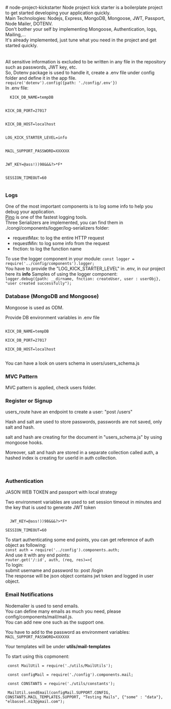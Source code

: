 <p># node-project-kickstarter Node project kick starter is a boilerplate project to get started developing your application quickly.<br />Main Technologies: Nodejs, Express, MongoDB, Mongoose, JWT, Passport, Node Mailer, DOTENV.<br />Don't bother your self by implementing Mongoose, Authentication, logs, Mailing,...<br />It's already implemented, just tune what you need in the project and get started quickly.<br /> <br /><br />All sensitive information is excluded to be written in any file in the repository such as passwords, JWT key, etc.<br />So, Dotenv package is used to handle it, create a .env file under config folder and define it in the app file. <br /> <code>require('dotenv').config({path: './config/.env'})</code><br />In .env file:<br /> <code>
  KICK_DB_NAME=tempDB
    </code> <br /> <code>
KICK_DB_PORT=27017
  </code><br /> <code>
KICK_DB_HOST=localhost
 </code><br /> <code>
LOG_KICK_STARTER_LEVEL=info
  </code><br /> <code>
MAIL_SUPPORT_PASSWORD=XXXXXX
 </code> <br /> <code>
JWT_KEY=@ass!))98&amp;&amp;&amp;?&gt;*F*
  </code><br /> <code>
SESSION_TIMEOUT=60<br />
</code></p>
<h3>Logs</h3>
<p>One of the most important components is to log some info to help you debug your application.<br /> <a href="https://www.npmjs.com/package/pino">Pino</a> is one of the fastest logging tools.<br />Three Serializers are implemented, you can find them in ./congi/components/logger/log-serializers folder:</p>
<ul>
<li>requestMax: to log the entire HTTP request</li>
<li>requestMin: to log some info from the request</li>
<li>fnction: to log the function name</li>
</ul>
<p>To use the logger component in your module: <code>const logger = require('../config/components').logger;</code><br />You have to provide the "LOG_KICK_STARTER_LEVEL" in .env, in our project here its <strong>info</strong> Samples of using the logger component:<br /> <code>logger.debug({path: __dirname, fnction: createUser, user : userObj}, "user created successfully");</code></p>
<h3>Database (MongoDB and Mongoose)</h3>
<p>Mongoose is used as ODM.</p>
<p>Provide DB environment variables in .env file</p>
<p><code>
KICK_DB_NAME=tempDB<br />
KICK_DB_PORT=27017<br />
KICK_DB_HOST=localhost<br />
</code></p>
<p>You can have a look on users schema in users/users_schema.js</p>
<h3>MVC Pattern</h3>
<p>MVC pattern is applied, check users folder.</p>
<h3>Register or Signup</h3>
<p>users_route have an endpoint to create a user: "post /users"</p>
<p>Hash and salt are used to store passwords, passwords are not saved, only salt and hash.&nbsp;</p>
<p>salt and hash are creating for the document in "users_schema.js" by using mongoose hooks.</p>
<p>Moreover, salt and hash are stored in a separate collection called auth, a hashed index is creating for userId in auth collection.</p>
<p>&nbsp;</p>
<h3>Authentication</h3>
<p>JASON WEB TOKEN and passport with local strategy</p>
<p>Two environment variables are used to set session timeout in minutes and the key that is used to generate JWT token</p>
<p><code>
  JWT_KEY=@ass!))98&amp;&amp;&amp;?&gt;*F*<br />
SESSION_TIMEOUT=60
</code></p>
<p>To start authenticating some end points, you can get reference of auth object as following:<br /> <code>const auth = require('../config').components.auth;</code> <br />And use it with any end points:<br /> <code>router.get('/:id', auth, (req, res)=&gt;{</code> <br />To login:<br />submit username and password to: post /login<br />The response will be json object contains jwt token and logged in user object.</p>
<h3>Email Notifications</h3>
<p>Nodemailer is used to send emails.<br />You can define many emails as much you need, please config/components/mail/mail.js.<br />You can add new one such as the support one.</p>
<p>You have to add to the password as environment variables:<br /> <code>MAIL_SUPPORT_PASSWORD=XXXXXX</code></p>
<p>Your templates will be under <strong>utils/mail-templates</strong></p>
<p>To start using this copmonent:<br /> <code>
 const MailUtil = require('./utils/MailUtils');<br />
 const configMail = require('./config').components.mail;<br />
 const CONSTANTS = require('./utils/constants');<br />
 MailUtil.sendEmail(configMail.SUPPORT.CONFIG, CONSTANTS.MAIL_TEMPLATES.SUPPORT, "Testing Mails", {"some" : "data"}, "elbassel.n13@gmail.com");<br />

  </code></p>
